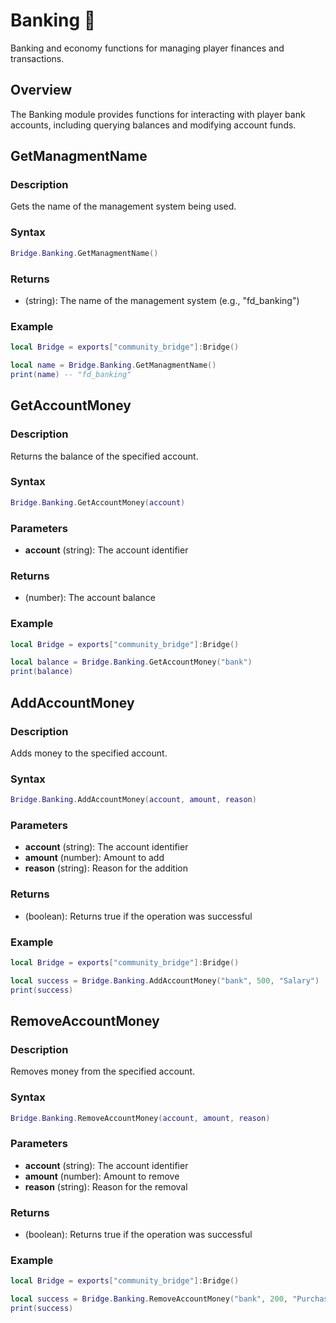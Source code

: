 # Banking 🏦

<!--META
nav: true
toc: true
description: Banking and economy functions for managing player finances and transactions.
-->

Banking and economy functions for managing player finances and transactions.

## Overview

The Banking module provides functions for interacting with player bank accounts, including querying balances and modifying account funds.

## GetManagmentName

### Description
Gets the name of the management system being used.

### Syntax
```lua
Bridge.Banking.GetManagmentName()
```

### Returns
- (string): The name of the management system (e.g., "fd_banking")

### Example
```lua
local Bridge = exports["community_bridge"]:Bridge()

local name = Bridge.Banking.GetManagmentName()
print(name) -- "fd_banking"
```

## GetAccountMoney

### Description
Returns the balance of the specified account.

### Syntax
```lua
Bridge.Banking.GetAccountMoney(account)
```

### Parameters
- **account** (string): The account identifier

### Returns
- (number): The account balance

### Example
```lua
local Bridge = exports["community_bridge"]:Bridge()

local balance = Bridge.Banking.GetAccountMoney("bank")
print(balance)
```

## AddAccountMoney

### Description
Adds money to the specified account.

### Syntax
```lua
Bridge.Banking.AddAccountMoney(account, amount, reason)
```

### Parameters
- **account** (string): The account identifier
- **amount** (number): Amount to add
- **reason** (string): Reason for the addition

### Returns
- (boolean): Returns true if the operation was successful

### Example
```lua
local Bridge = exports["community_bridge"]:Bridge()

local success = Bridge.Banking.AddAccountMoney("bank", 500, "Salary")
print(success)
```

## RemoveAccountMoney

### Description
Removes money from the specified account.

### Syntax
```lua
Bridge.Banking.RemoveAccountMoney(account, amount, reason)
```

### Parameters
- **account** (string): The account identifier
- **amount** (number): Amount to remove
- **reason** (string): Reason for the removal

### Returns
- (boolean): Returns true if the operation was successful

### Example
```lua
local Bridge = exports["community_bridge"]:Bridge()

local success = Bridge.Banking.RemoveAccountMoney("bank", 200, "Purchase")
print(success)
```

